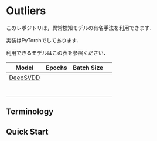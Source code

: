 # Outliers

このレポジトリは，異常検知モデルの有名手法を利用できます．

実装はPyTorchでしてあります．

利用できるモデルはこの表を参照ください．

|                           Model                           | Epochs | Batch Size |      |
| :-------------------------------------------------------: | :----: | :--------: | ---- |
| [DeepSVDD](http://proceedings.mlr.press/v80/ruff18a.html) |        |            |      |
|                                                           |        |            |      |
|                                                           |        |            |      |
|                                                           |        |            |      |
|                                                           |        |            |      |
|                                                           |        |            |      |
|                                                           |        |            |      |

## Terminology



## Quick Start

